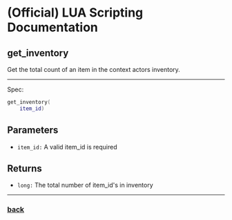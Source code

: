 
# (Official) LUA Scripting Documentation

## get_inventory

Get the total count of an item in the context actors inventory.

___

Spec:

```lua
get_inventory(
	item_id)
```

## Parameters

- `item_id:` A valid item_id is required

## Returns

- `long:` The total number of item_id's in inventory

___

### [back](../inventory)
